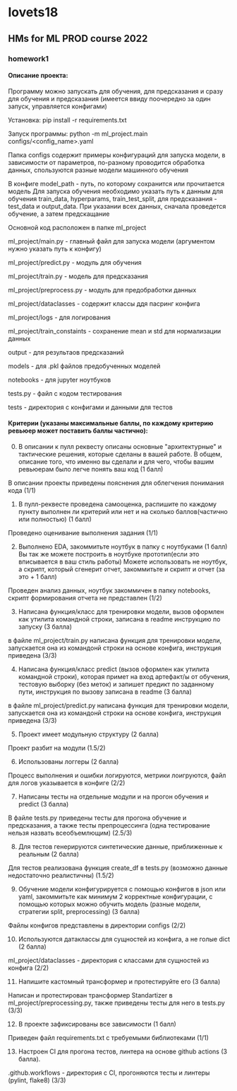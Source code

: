 # lovets18
## HMs for ML PROD course 2022
### homework1

#### Описание проекта:
Программу можно запускать для обучения, для предсказания и сразу для обучения и предсказания 
(имеется ввиду поочередно за один запуск, управляется конфигами)

Установка: pip install -r requirements.txt

Запуск программы: python -m ml_project.main configs/<config_name>.yaml

Папка configs содержит примеры конфигураций для запуска модели, в зависимости от параметров, по-разному проводится обработка данных,
спользуются разные модели машинного обучения

В конфиге model_path - путь, по которому сохранится или прочитается модель
Для запуска обучения необходимо указать путь к данным для обучения train_data, hyperparams, train_test_split, для предсказания - test_data и output_data.
При указании всех данных, сначала проведется обучение, а затем предскащание

Основной код расположен в папке ml_project

ml_project/main.py - главный файл для запуска модели (аргументом нужно указать путь к конфигу)

ml_project/predict.py - модуль для обучения

ml_project/train.py - модель для предсказания

ml_project/preprocess.py - модуль для предобработки данных

ml_project/dataclasses - содержит классы ддя пасринг конфига

ml_project/logs - для логирования

ml_project/train_constaints - сохранение mean и std для нормализации данных

output - для результаов предсказаний

models - для .pkl файлов предобученных моделей

notebooks - для jupyter ноутбуков

tests.py - файл с кодом тестирования

tests - директория с конфигами и данными для тестов



#### Критерии (указаны максимальные баллы, по каждому критерию ревьюер может поставить баллы частично):

0) В описании к пулл реквесту описаны основные "архитектурные" и тактические решения, которые сделаны в вашей работе. В общем, описание того, что именно вы сделали и для чего, чтобы вашим ревьюерам было легче понять ваш код (1 балл)

В описании проекты приведены пояснения для облегчения понимания кода (1/1)

1) В пулл-реквесте проведена самооценка, распишите по каждому пункту выполнен ли критерий или нет и на сколько баллов(частично или полностью) (1 балл)

Проведено оценивание выполнения задания (1/1)

2) Выполнено EDA, закоммитьте ноутбук в папку с ноутбуками (1 балл) Вы так же можете построить в ноутбуке прототип(если это вписывается в ваш стиль работы)
Можете использовать не ноутбук, а скрипт, который сгенерит отчет, закоммитьте и скрипт и отчет (за это + 1 балл)

Проведен анализ данных, ноутбук закоммичен в папку notebooks, скрипт формирования отчета не представлен (1/2)

3) Написана функция/класс для тренировки модели, вызов оформлен как утилита командной строки, записана в readme инструкцию по запуску (3 балла)

в файле ml_project/train.py написана функция для тренировки модели, запускается она из командонй строки на основе конфига, инструкция приведена (3/3)

4) Написана функция/класс predict (вызов оформлен как утилита командной строки), которая примет на вход артефакт/ы от обучения, тестовую выборку (без меток) и запишет предикт по заданному пути, инструкция по вызову записана в readme (3 балла)

в файле ml_project/predict.py написана функция для тренировки модели, запускается она из командонй строки на основе конфига, инструкция приведена (3/3)

5) Проект имеет модульную структуру (2 балла)

Проект разбит на модули (1.5/2)

6) Использованы логгеры (2 балла)

Процесс выполнения и ошибки логируются, метрики лоигруются, файл для логов указывается в конфиге (2/2)

7) Написаны тесты на отдельные модули и на прогон обучения и predict (3 балла)

В файле tests.py приведены тесты для прогона обучение и предсказания, а также тесты препроцессинга (одна тестирование нельзя назвать всеобъемлющим) (2.5/3)

8) Для тестов генерируются синтетические данные, приближенные к реальным (2 балла)

Для тестов реализована функция create_df в tests.py (возможно данные недостаточно реалистичны) (1.5/2)

9) Обучение модели конфигурируется с помощью конфигов в json или yaml, закоммитьте как минимум 2 корректные конфигурации, с помощью которых можно обучить модель (разные модели, стратегии split, preprocessing) (3 балла)

Файлы конфигов представлены в директории configs (2/2)

10) Используются датаклассы для сущностей из конфига, а не голые dict (2 балла)

ml_project/dataclasses - директория с классами для сущностей из конфига (2/2)

11) Напишите кастомный трансформер и протестируйте его (3 балла) 

Написан и протестирован трансформер Standartizer в ml_project/preprocessing.py, также приведены тесты для него в tests.py (3/3)

12) В проекте зафиксированы все зависимости (1 балл)

Приведен файл requirements.txt с требуемыми библиотеками (1/1)

13) Настроен CI для прогона тестов, линтера на основе github actions (3 балла).

.github.workflows - директория с CI, прогоняются тесты и линтеры (pylint, flake8) (3/3)

